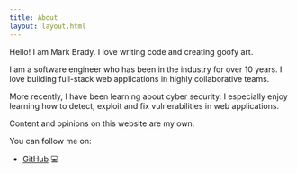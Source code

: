 ```yaml
---
title: About
layout: layout.html
---
```


Hello! I am Mark Brady. I love writing code and creating goofy art.

I am a software engineer who has been in the industry for over 10 years. I love building full-stack web applications in highly collaborative teams.

More recently, I have been learning about cyber security. I especially enjoy learning how to detect, exploit and fix vulnerabilities in web applications.

Content and opinions on this website are my own.

You can follow me on:
- [GitHub](https://github.com/inkyvoxel) 💻